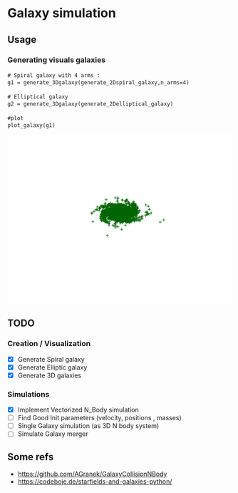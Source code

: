 # Galaxy simulation

## Usage
### Generating visuals galaxies
```python3
# Spiral galaxy with 4 arms :
g1 = generate_3Dgalaxy(generate_2Dspiral_galaxy,n_arms=4)

# Elliptical galaxy
g2 = generate_3Dgalaxy(generate_2Delliptical_galaxy)

#plot 
plot_galaxy(g1)
```
![Spiral4](./.img/galaxy_spiral4.png)

## TODO
###  Creation / Visualization
- [x] Generate Spiral galaxy
- [x] Generate Elliptic galaxy
- [x] Generate 3D galaxies

### Simulations
- [x] Implement Vectorized N_Body simulation
- [ ] Find Good Init parameters (velocity, positions , masses) 
- [ ] Single Galaxy simulation (as 3D N body system)
- [ ] Simulate Galaxy merger

## Some refs

* <https://github.com/AGranek/GalaxyCollisionNBody>    
* https://codeboje.de/starfields-and-galaxies-python/    